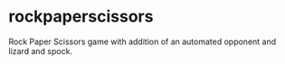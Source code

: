 # rockpaperscissors
Rock Paper Scissors game with addition of an automated opponent and lizard and spock.

